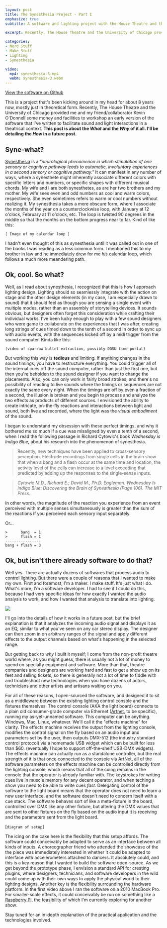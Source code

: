 ```yaml
---
layout: post
title: The Synesthesia Project - Part I
emphasize: true
subtitle: A software and lighting project with the House Theatre and the Logan Center for the Arts at the University of Chicago

excerpt: Recently, The House Theatre and the University of Chicago provided me and my friend/collaborator Kevin O'Donnell some money and facilities to workshop an early version of the software that I've written to facilitate sound and light interactions in a theatrical context.

categories:
- Nerd Stuff
- Make Stuff
- Lighting
- Synesthesia

video:
  mp4: synesthesia-3.mp4
  webm: synesthesia-3.webm
---
```


<a href="https://github.com/benwilhelm/flux-capacitor">
  <span class="fa fa-github"></span>
  View the software on Github
</a>

This is a project that's been kicking around in my head for about 8 years now, mostly just in theoretical form. Recently, The House Theatre and the University of Chicago provided me and my friend/collaborator Kevin O'Donnell some money and facilities to workshop an early version of the software that I've written to facilitate sound and light interactions in a theatrical context. **This post is about the _What_ and the _Why_ of it all. I'll be detailing the _How_ in a future post.**

## Syne-what?

[Synesthesia][1] is a _"neurological phenomenon in which stimulation of one sensory or cognitive pathway leads to automatic, involuntary experiences in a second sensory or cognitive pathway."_ It can manifest in any number of ways, where a synesthete might inherently associate different colors with specific letters and numbers, or specific shapes with different musical chords. My wife and I are both synesthetes, as are her two brothers and my mother. My wife sees even and odd numbers as cool and warm colors, respectively. She even sometimes refers to warm or cool numbers without realizing it. My synesthesia takes a more obscure form, where I associate the months of the year on a counterclockwise loop, with January at 12 o'clock, February at 11 o'clock, etc. The loop is twisted 90 degrees in the middle so that the months on the bottom progress near to far. Kind of like this:

`[ Image of my calendar loop ]`

I hadn't even thought of this as synesthesia until it was called out in one of the books I was reading as a less common form. I mentioned this to my brother in law and he immediately drew for me _his_ calendar loop, which follows a much more meandering path.

[1]: https://en.wikipedia.org/wiki/Synesthesia

## Ok, cool.  So what?

Well, as I read about synesthesia, I recognized that this is how I approach lighting design. Lighting should so seamlessly integrate with the action on stage and the other design elements (in my case, I am especially drawn to sound) that it should feel as though you are sensing a single event with multiple modes, rather than an assembly of storytelling devices. It sounds obvious, but designers often forget this consideration while crafting their individual works. I've been lucky enough to play with a few sound designers who were game to collaborate on the experiences that I was after, creating long strings of cues timed down to the tenth of a second in order to sync up with audio events, with the sequences kicked off by a midi trigger from the sound computer. Kinda like this:

`[video of sparrow bullet extraction, possibly DDSU time portal]`

But working this way is **tedious** and limiting. If anything changes in the sound timings, you have to restructure everything. You could trigger all of the internal cues off the sound computer, rather than just the first one, but then you're beholden to the sound designer if you want to change the placements. Also, you can only work in fairly broad strokes, and there's no possibility of reacting to live sounds where the timings or sequences are not exactly the same every night. When the timings are off by even a fraction of a second, the illusion is broken and you begin to process and analyze the two effects as products of different sources. I envisioned the ability to create intricate, on-the-fly reactions and interactions between light and sound, both live and recorded, where the light was the _visual embodiment_ of the sound.

I began to understand my obsession with these perfect timings, and why it bothered me so much if a cue was misaligned by even a tenth of a second, when I read the following passage in Richard Cytowic's book _Wednesday is Indigo Blue_, about his research into the phenomenon of synesthesia.  

> Recently, new techniques have been applied to cross-sensory perception.
Electrode recordings from single cells in the brain show that when a bang
and a ﬂash occur at the same time and location, the activity level of the
cells can increase to a level exceeding that predicted by adding up the
responses to the single-sense inputs.

> <cite>Cytowic M.D., Richard E.; David M., Ph.D. Eagleman. Wednesday Is Indigo Blue: Discovering the Brain of Synesthesia (Page 106). The MIT Press.</cite>

In other words, the magnitude of the reaction you experience from an event perceived with multiple senses simultaneously is greater than the sum of the reactions if you perceived each sensory input separately.

Or...

    >      bang  = 1 
    >      flash = 1 
    ----------------    
    bang + flash = 3 


## Ok, but isn't there already software to do that?

Well yes.  There are actually dozens of softwares that process audio to control lighting. But there were a couple of reasons that I wanted to make my own. First and foremost, I'm a maker. I make stuff. It's just what I do. What's more, I'm a software developer. I had to see if I could do this, because I had very specific ideas for how exactly I wanted the audio analysis to work, and how I wanted that analysis to translate into lighting.

<img src="{{ site.cdn_path }}/large/projects/flux-capacitor.jpg">


I'll go into the details of how it works in a future post, but the brief explanation is that it analyzes the incoming audio signal and displays it as an EQ, similar to what you've seen on any car stereo display. The designer can then zoom in on arbitrary ranges of the signal and apply different effects to the output channels based on what's happening in the selected range.

But getting back to _why_ I built it myself; I come from the non-profit theatre world where, as you might guess, there is usually not a lot of money to spend on specialty equipment and software. More than that, theatre companies and designers are working hard and fast to get a show up on its feet and selling tickets, so there is generally not a lot of time to fiddle with and troubleshoot new technologies when you have dozens of actors, technicians and other artists and artisans waiting on you.  

For all of these reasons, I open-sourced the software, and designed it to sit as a middleware between the existing lighting control console and the fixtures themselves. The control console (AKA the light board) connects to a plain old consumer-grade computer via Ethernet ([Artnet][2], to be specific), running my as-yet-unnamed software. This computer can be anything. Windows, Mac, Linux, whatever. We'll call it the "effects machine" for clarity. The effects machine receives the output from the lighting console, modifies the control signal on the fly based on an audio input and parameters set by the user, then outputs DMX-512 (the industry standard control protocol) via a homemade USB widget which can be built for less than $60. (eventually I hope to support off-the-shelf USB-DMX widgets). The effects machine can actually run as a standalone controller, but the real strength of it is that once connected to the console via ArtNet, all of the software parameters on the effects machine can be controlled directly from the lighting console, which means that all of the cuing remains in the console that the operator is already familiar with. The keystrokes for writing cues live in muscle memory for any decent operator, and when teching a show you need to be able to write cues _fast_. Delegating control of the software to the light board means that the operator does not need to learn a new user interface, and the software doesn't need to concern itself with a cue stack. The software behaves sort of like a meta-fixture in the board, controlled over DMX like any other fixture, but altering the DMX values that are sent to other fixtures on the fly based on the audio input it is receiving and the parameters sent from the light board.

[`diagram of setup`]

[2]: https://en.wikipedia.org/wiki/Art-Net

The icing on the cake here is the flexibility that this setup affords. The software could conceivably be adapted to serve as an interface between all kinds of inputs. A choreographer friend who attended the showcase of the the piece was immediately interested in whether it could be adapted to interface with accelerometers attached to dancers. It absolutely could, and this is a key reason that I wanted to build the software open-source. As we get beyond the prototype phase, I envision a standard API for creating plugins, where designers, technicians, and software developers in the wild could come up with their own ways to apply the physical world to their lighting designs. Another key is the flexibility surrounding the hardware platform. In the first video above I ran the software on a 2010 MacBook Pro. For smaller-scale effects, it could conceivably be run on something like a [Raspberry Pi][3], the feasibility of which I'm currently exploring for another show.

[3]: https://www.raspberrypi.org/help/what-is-a-raspberry-pi/

Stay tuned for an in-depth explanation of the practical application and the technologies involved.
